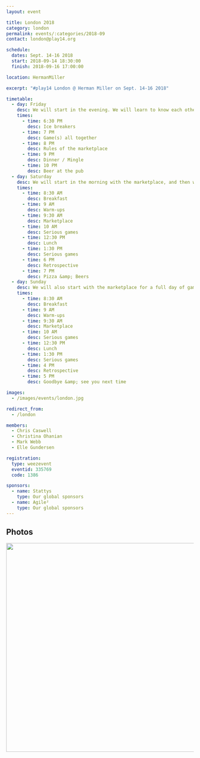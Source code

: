 ```yaml
---
layout: event

title: London 2018
category: london
permalink: events/:categories/2018-09
contact: london@play14.org

schedule:
  dates: Sept. 14-16 2018
  start: 2018-09-14 18:30:00
  finish: 2018-09-16 17:00:00

location: HermanMiller

excerpt: "#play14 London @ Herman Miller on Sept. 14-16 2018"

timetable:
  - day: Friday
    desc: We will start in the evening. We will learn to know each other and share a nice dinner all together.
    times:
      - time: 6:30 PM
        desc: Ice breakers
      - time: 7 PM
        desc: Game(s) all together
      - time: 8 PM
        desc: Rules of the marketplace
      - time: 9 PM
        desc: Dinner / Mingle
      - time: 10 PM
        desc: Beer at the pub
  - day: Saturday
    desc: We will start in the morning with the marketplace, and then we will play games all day long.
    times:
      - time: 8:30 AM
        desc: Breakfast
      - time: 9 AM
        desc: Warm-ups
      - time: 9:30 AM
        desc: Marketplace
      - time: 10 AM
        desc: Serious games
      - time: 12:30 PM
        desc: Lunch
      - time: 1:30 PM
        desc: Serious games
      - time: 6 PM
        desc: Retrospective
      - time: 7 PM
        desc: Pizza &amp; Beers
  - day: Sunday
    desc: We will also start with the marketplace for a full day of games. Whoever needs to catch a plane can leave earlier.
    times:
      - time: 8:30 AM
        desc: Breakfast
      - time: 9 AM
        desc: Warm-ups
      - time: 9:30 AM
        desc: Marketplace
      - time: 10 AM
        desc: Serious games
      - time: 12:30 PM
        desc: Lunch
      - time: 1:30 PM
        desc: Serious games
      - time: 4 PM
        desc: Retrospective
      - time: 5 PM
        desc: Goodbye &amp; see you next time

images:
  - /images/events/london.jpg

redirect_from:
  - /london

members:
  - Chris Caswell
  - Christina Ohanian
  - Mark Webb
  - Elle Gundersen

registration:
  type: weezevent
  eventid: 335769
  code: 1386

sponsors:
  - name: Stattys
    type: Our global sponsors
  - name: Agile²
    type: Our global sponsors
---
```


## Photos

<a href='https://photos.app.goo.gl/6KvQfJxXBMaTfhBy7' target="_blank">
  <img src='https://lh3.googleusercontent.com/DyNKnU7_HujZUBlc9uIQ7xkPQkYDCIGUDr69fBJ99I68R8iRhXgc1bmfa5KoLM5cmj4ocszG2mzRF0OsosRISxRx9s5QfRSsXT0-IWgP3yyh7IJrZ0CLjSA-y6cNtW1PlChd6VVCcRR_Nh82jR5RljL0671zQRvv6Djy-qi5sfaqU_k0heiS9NkkO5h6qKWWIGLsJp77cmyjHXHaGArN7HnzeyGg5Koroz1J04VDkvtI5Jh0WKtXxr57y6ImDD2T2v9-Y5z3hs2ef412HNOZz9a-bkJfKIIRSBnhzUaZVe7ETlI60Zq5fgu5WRE5kPx7W7sNYdGJ4_B5oLJZE6eaQ42NGTORDMwyWS_6DPReSufduLFRyEUwkL_bG4xDnryqEd96YtrWgMMquY1ldkAuF4l585j6dCsZIPni29WOgmdq5fOaEjqxq76X0mrtkD9zkT370MYwfaPApaLHpIkNvh0diNz8UNtXsEwUEx9Bu0esUIX0XwAKrz2zgx0RbF15AoF1wLyQ0Vflyu9VOCsx2ACtjMpKL8Ks4lT9K_mD5GolLy5wPGQPvRh0AHnzj4_RltjenDJ9DcsA3omAPBZe69u8A-YPb_GOatC0O0TmOg3e9Uo5hANBz7Ky9n58s7OmIrD2gkwkJSfaRDpZfN8SaLG9Wjbe_4UKriuxHK4Loz7hJj-J0jaOsM4oKA=w1920-h1080-no' width="560" />
</a>
